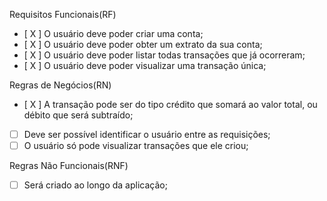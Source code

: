 Requisitos Funcionais(RF)

- [ X ] O usuário deve poder criar uma conta;
- [ X ] O usuário deve poder obter um extrato da sua conta;
- [ X ] O usuário deve poder listar todas transações que já ocorreram;
- [ X ] O usuário deve poder visualizar uma transação única;

Regras de Negócios(RN)
- [ X ] A transação pode ser do tipo crédito que somará ao valor total, ou débito que será subtraído;
- [  ] Deve ser possível identificar o usuário entre as requisições;
- [  ] O usuário só pode visualizar transações que ele criou;

Regras Não Funcionais(RNF)
- [  ] Será criado ao longo da aplicação;
